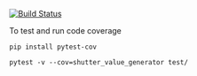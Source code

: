 [![Build Status](https://travis-ci.com/ornlneutronimaging/make_shutter_value_file.svg?token=ZSu7dA2SXEK19aLWT9Ue&branch=master)](https://travis-ci.com/ornlneutronimaging/make_shutter_value_file)

To test and run code coverage

```buildoutcfg
pip install pytest-cov
```

```buildoutcfg
pytest -v --cov=shutter_value_generator test/
```
